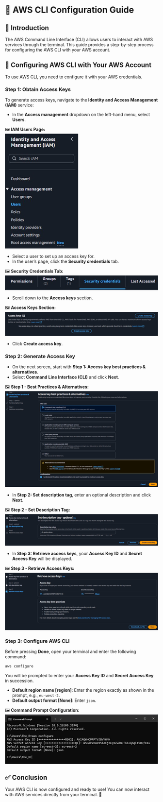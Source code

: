 # 🚀 **AWS CLI Configuration Guide**

## 📌 **Introduction**

The AWS Command Line Interface (CLI) allows users to interact with AWS services through the terminal. This guide provides a step-by-step process for configuring the AWS CLI with your AWS account.

## 🔧 **Configuring AWS CLI with Your AWS Account**

To use AWS CLI, you need to configure it with your AWS credentials.

### **Step 1: Obtain Access Keys**

To generate access keys, navigate to the **Identity and Access Management (IAM)** service:

- In the **Access management** dropdown on the left-hand menu, select **Users**.

🖼️ **IAM Users Page:**  
![IAM Users](images/users.jpg)

- Select a user to set up an access key for.
- In the user’s page, click the **Security credentials** tab.

🖼️ **Security Credentials Tab:**  
![Security Credentials](images/security_credentials.jpg)

- Scroll down to the **Access keys** section.

🖼️ **Access Keys Section:**  
![Access Keys](images/access_keys.jpg)

- Click **Create access key**.

### **Step 2: Generate Access Key**

- On the next screen, start with **Step 1: Access key best practices & alternatives**.
- Select **Command Line Interface (CLI)** and click **Next**.

🖼️ **Step 1 - Best Practices & Alternatives:**  
![Step 1](images/step1.jpg)

- In **Step 2: Set description tag**, enter an optional description and click **Next**.

🖼️ **Step 2 - Set Description Tag:**  
![Step 2](images/step2.jpg)

- In **Step 3: Retrieve access keys**, your **Access Key ID** and **Secret Access Key** will be displayed.

🖼️ **Step 3 - Retrieve Access Keys:**  
![Step 3](images/step3.jpg)

### **Step 3: Configure AWS CLI**

Before pressing **Done**, open your terminal and enter the following command:

```sh
aws configure
```

You will be prompted to enter your **Access Key ID** and **Secret Access Key** in succession.

- **Default region name [region]**: Enter the region exactly as shown in the prompt, e.g., `eu-west-2`.
- **Default output format [None]**: Enter `json`.

🖼️ **Command Prompt Configuration:**  
![AWS Configure](images/cmd.jpg)

## ✅ **Conclusion**

Your AWS CLI is now configured and ready to use! You can now interact with AWS services directly from your terminal. 🚀

